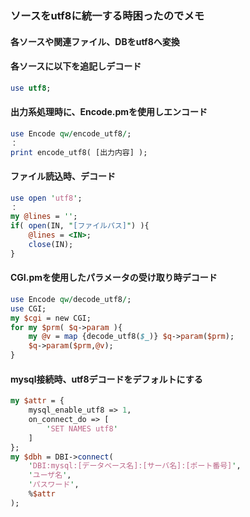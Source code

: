 ### ソースをutf8に統一する時困ったのでメモ

#### 各ソースや関連ファイル、DBをutf8へ変換

#### 各ソースに以下を追記しデコード
```perl
use utf8;
```

#### 出力系処理時に、Encode.pmを使用しエンコード
```perl
use Encode qw/encode_utf8/;
：
print encode_utf8( [出力内容] );
```

#### ファイル読込時、デコード
```perl
use open 'utf8';
：
my @lines = '';
if( open(IN, "[ファイルパス]") ){
	@lines = <IN>;
	close(IN);
}
```

#### CGI.pmを使用したパラメータの受け取り時デコード
```perl
use Encode qw/decode_utf8/;
use CGI;
my $cgi = new CGI;
for my $prm( $q->param ){
	my @v = map {decode_utf8($_)} $q->param($prm);
	$q->param($prm,@v);
}
```

#### mysql接続時、utf8デコードをデフォルトにする
```perl
my $attr = {
	mysql_enable_utf8 => 1,
	on_connect_do => [
		'SET NAMES utf8'
	]
};
my $dbh = DBI->connect(
	'DBI:mysql:[データベース名]:[サーバ名]:[ポート番号]',
	'ユーザ名',
	'パスワード',
	%$attr
);
```
